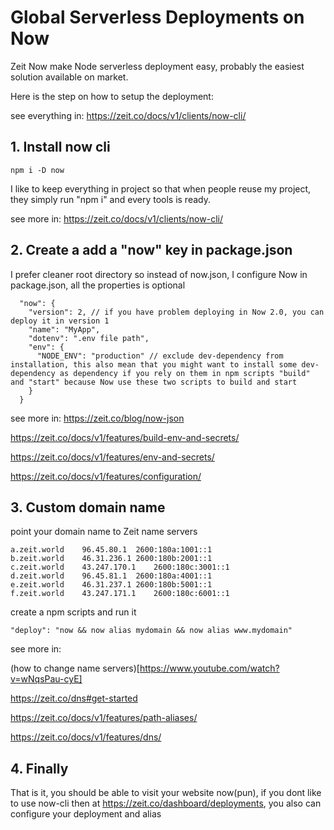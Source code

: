 # Global Serverless Deployments on Now

Zeit Now make Node serverless deployment easy, probably the easiest solution available on market.

Here is the step on how to setup the deployment:

see everything in:
https://zeit.co/docs/v1/clients/now-cli/

## 1. Install now cli

```
npm i -D now
```

I like to keep everything in project so that when people reuse my project, they simply run "npm i" and every tools is ready.

see more in:
https://zeit.co/docs/v1/clients/now-cli/

## 2. Create a add a "now" key in package.json

I prefer cleaner root directory so instead of now.json, I configure Now in package.json, all the properties is optional

```
  "now": {
    "version": 2, // if you have problem deploying in Now 2.0, you can deploy it in version 1
    "name": "MyApp",
    "dotenv": ".env file path",
    "env": {
      "NODE_ENV": "production" // exclude dev-dependency from installation, this also mean that you might want to install some dev-dependency as dependency if you rely on them in npm scripts "build" and "start" because Now use these two scripts to build and start
    }
  }
```

see more in:
https://zeit.co/blog/now-json

https://zeit.co/docs/v1/features/build-env-and-secrets/

https://zeit.co/docs/v1/features/env-and-secrets/

https://zeit.co/docs/v1/features/configuration/

## 3. Custom domain name

point your domain name to Zeit name servers

```
a.zeit.world	96.45.80.1	2600:180a:1001::1
b.zeit.world	46.31.236.1	2600:180b:2001::1
c.zeit.world	43.247.170.1	2600:180c:3001::1
d.zeit.world	96.45.81.1	2600:180a:4001::1
e.zeit.world	46.31.237.1	2600:180b:5001::1
f.zeit.world	43.247.171.1	2600:180c:6001::1
```

create a npm scripts and run it

```
"deploy": "now && now alias mydomain && now alias www.mydomain"
```

see more in:

(how to change name servers)[https://www.youtube.com/watch?v=wNqsPau-cyE]

https://zeit.co/dns#get-started

https://zeit.co/docs/v1/features/path-aliases/

https://zeit.co/docs/v1/features/dns/

## 4. Finally

That is it, you should be able to visit your website now(pun), if you dont like to use now-cli then at https://zeit.co/dashboard/deployments, you also can configure your deployment and alias
